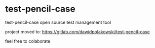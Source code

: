 # test-pencil-case
test-pencil-case open source test management tool

project moved to:
https://gitlab.com/dawidpolakowski/test-pencil-case

feel free to colaborate 